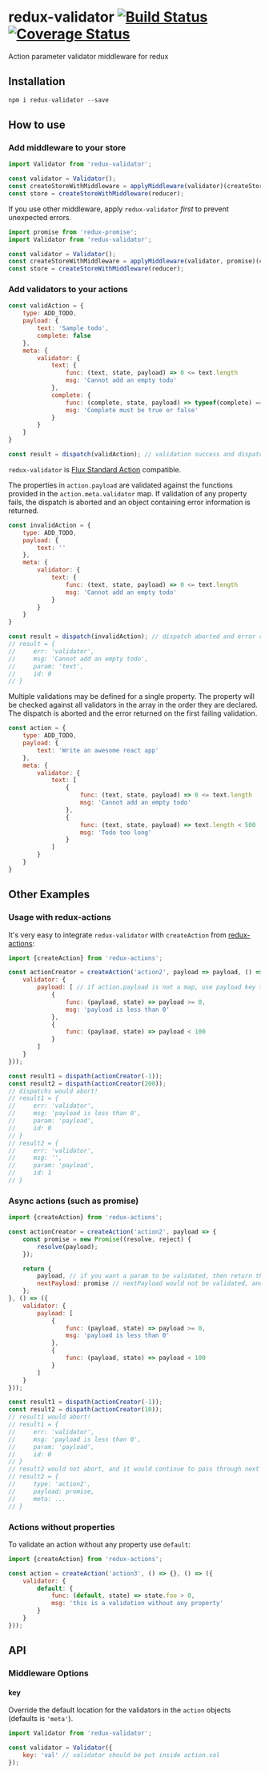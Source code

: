 # redux-validator [![Build Status](https://travis-ci.org/MaxLee1994/redux-validator.svg?branch=master)](https://travis-ci.org/MaxLee1994/redux-validator) [![Coverage Status](https://coveralls.io/repos/MaxLee1994/redux-validator/badge.svg?branch=master&service=github)](https://coveralls.io/github/MaxLee1994/redux-validator?branch=master)
Action parameter validator middleware for redux

## Installation
```javascript
npm i redux-validator --save
```

## How to use

### Add middleware to your store


```javascript
import Validator from 'redux-validator';

const validator = Validator();
const createStoreWithMiddleware = applyMiddleware(validator)(createStore);
const store = createStoreWithMiddleware(reducer);
```

If you use other middleware, apply `redux-validator` *first* to prevent unexpected errors.

```javascript
import promise from 'redux-promise';
import Validator from 'redux-validator';

const validator = Validator();
const createStoreWithMiddleware = applyMiddleware(validator, promise)(createStore);
const store = createStoreWithMiddleware(reducer);
```

### Add validators to your actions


```javascript
const validAction = {
    type: ADD_TODO,
    payload: {
        text: 'Sample todo',
        complete: false
    },
    meta: {
        validator: {
            text: {
                func: (text, state, payload) => 0 <= text.length
                msg: 'Cannot add an empty todo'
            },
            complete: {
                func: (complete, state, payload) => typeof(complete) === "boolean"
                msg: 'Complete must be true or false'
            }
        }
    }
}

const result = dispatch(validAction); // validation success and dispatch completes
```

`redux-validator` is [Flux Standard Action](https://github.com/acdlite/flux-standard-action) compatible.

The properties in `action.payload` are validated against the functions provided in the `action.meta.validator` map. If validation of any property fails, the dispatch is aborted and an object containing error information is returned.

```javascript
const invalidAction = {
    type: ADD_TODO,
    payload: {
        text: ''
    },
    meta: {
        validator: {
            text: {
                func: (text, state, payload) => 0 <= text.length
                msg: 'Cannot add an empty todo'
            }
        }
    }
}

const result = dispatch(invalidAction); // dispatch aborted and error returned:
// result = {
//     err: 'validator',
//     msg: 'Cannot add an empty todo',
//     param: 'text',
//     id: 0
// }
```

Multiple validations may be defined for a single property. The property will be checked against all validators in the array in the order they are declared. The dispatch is aborted and the error returned on the first failing validation.


```javascript
const action = {
    type: ADD_TODO,
    payload: {
        text: 'Write an awesome react app'
    },
    meta: {
        validator: {
            text: [
                {
                    func: (text, state, payload) => 0 <= text.length
                    msg: 'Cannot add an empty todo'
                },
                {
                    func: (text, state, payload) => text.length < 500
                    msg: 'Todo too long'
                }
            ]
        }
    }
}
```

## Other Examples

### Usage with redux-actions

It's very easy to integrate `redux-validator` with `createAction` from [redux-actions](https://github.com/acdlite/redux-actions):

```javascript
import {createAction} from 'redux-actions';

const actionCreator = createAction('action2', payload => payload, () => ({
    validator: {
        payload: [ // if action.payload is not a map, use payload key to validate action.payload itself
            {
                func: (payload, state) => payload >= 0,
                msg: 'payload is less than 0'
            },
            {
                func: (payload, state) => payload < 100
            }
        ]
    }
}));

const result1 = dispath(actionCreator(-1));
const result2 = dispath(actionCreator(200));
// dispatchs would abort!
// result1 = {
//     err: 'validator',
//     msg: 'payload is less than 0',
//     param: 'payload',
//     id: 0
// }
// result2 = {
//     err: 'validator',
//     msg: '',
//     param: 'payload',
//     id: 1
// }
```

### Async actions (such as promise)

```javascript
import {createAction} from 'redux-actions';

const actionCreator = createAction('action2', payload => {
    const promise = new Promise((resolve, reject) {
        resolve(payload);    
    });

    return {
        payload, // if you want a param to be validated, then return this param
        nextPayload: promise // nextPayload would not be validated, and would be dispatched as next action's payload if validator all succeed
    };
}, () => ({
    validator: {
        payload: [
            {
                func: (payload, state) => payload >= 0,
                msg: 'payload is less than 0'
            },
            {
                func: (payload, state) => payload < 100
            }
        ]
    }
}));

const result1 = dispath(actionCreator(-1));
const result2 = dispath(actionCreator(10));
// result1 would abort!
// result1 = {
//     err: 'validator',
//     msg: 'payload is less than 0',
//     param: 'payload',
//     id: 0
// }
// result2 would not abort, and it would continue to pass through next middleware
// result2 = {
//     type: 'action2',
//     payload: promise,
//     meta: ...
// }
```

### Actions without properties

To validate an action without any property use `default`:

```javascript
import {createAction} from 'redux-actions';

const action = createAction('action3', () => {}, () => ({
    validator: {
        default: {
            func: (default, state) => state.foo > 0,
            msg: 'this is a validation without any property'
        }
    }
}));
```

## API

### Middleware Options

#### key

Override the default location for the validators in the `action` objects (defaults is `'meta'`).

```javascript
import Validator from 'redux-validator';

const validator = Validator({
    key: 'val' // validator should be put inside action.val
});
```
